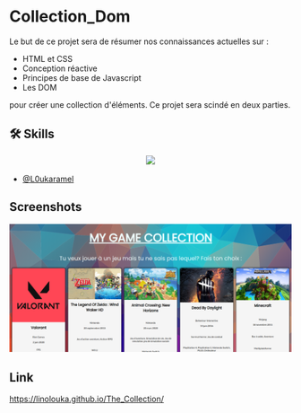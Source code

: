 
# Collection_Dom

Le but de ce projet sera de résumer nos connaissances actuelles sur :

- HTML et CSS
- Conception réactive
- Principes de base de Javascript
- Les DOM

pour créer une collection d'éléments. Ce projet sera scindé en deux parties.

## 🛠 Skills
<p align="center">
  <a href="https://skillicons.dev">
    <img src="https://skillicons.dev/icons?i=js,html,css,sass" />
  </a>
</p>

- [@L0ukaramel](https://github.com/LinoLouka)


## Screenshots

![My image](https://github.com/LinoLouka/The_Collection/blob/main/asset/Capture.png)


## Link

https://linolouka.github.io/The_Collection/
